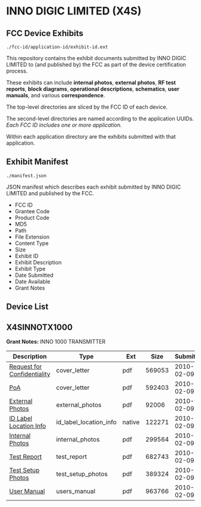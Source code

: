 # INNO DIGIC LIMITED (X4S)
## FCC Device Exhibits

```
./fcc-id/application-id/exhibit-id.ext
```

This repository contains the exhibit documents submitted by INNO DIGIC LIMITED to (and published by) the FCC as part of the device certification process.

These exhibits can include **internal photos**, **external photos**, **RF test reports**, **block diagrams**, **operational descriptions**, **schematics**, **user manuals**, and various **correspondence**.

The top-level directories are sliced by the FCC ID of each device.

The second-level directories are named according to the application UUIDs. *Each FCC ID includes one or more application.*

Within each application directory are the exhibits submitted with that application. 

## Exhibit Manifest

```
./manifest.json
```

JSON manifest which describes each exhibit submitted by INNO DIGIC LIMITED and published by the FCC.

- FCC ID
- Grantee Code
- Product Code
- MD5
- Path
- File Extension
- Content Type
- Size
- Exhibit ID
- Exhibit Description
- Exhibit Type
- Date Submitted
- Date Available
- Grant Notes

## Device List
## X4SINNOTX1000
**Grant Notes:** INNO 1000 TRANSMITTER

| Description | Type | Ext | Size | Submitted | Available |
| ----------- | ---- | --- | ---- | --------- | --------- |
| [Request for Confidentiality](X4SINNOTX1000/df87e8876324c2cd9352036bdf3e6ca7/1239198.pdf) | cover_letter | pdf | 569053 | 2010-02-09 | 2010-02-09 |
| [PoA](X4SINNOTX1000/df87e8876324c2cd9352036bdf3e6ca7/1239203.pdf) | cover_letter | pdf | 592403 | 2010-02-09 | 2010-02-09 |
| [External Photos](X4SINNOTX1000/df87e8876324c2cd9352036bdf3e6ca7/1239199.pdf) | external_photos | pdf | 92006 | 2010-02-09 | 2010-02-09 |
| [ID Label Location Info](X4SINNOTX1000/df87e8876324c2cd9352036bdf3e6ca7/1239201.native) | id_label_location_info | native | 122271 | 2010-02-09 | 2010-02-09 |
| [Internal Photos](X4SINNOTX1000/df87e8876324c2cd9352036bdf3e6ca7/1239200.pdf) | internal_photos | pdf | 299564 | 2010-02-09 | 2010-02-09 |
| [Test Report](X4SINNOTX1000/df87e8876324c2cd9352036bdf3e6ca7/1239204.pdf) | test_report | pdf | 682743 | 2010-02-09 | 2010-02-09 |
| [Test Setup Photos](X4SINNOTX1000/df87e8876324c2cd9352036bdf3e6ca7/1239205.pdf) | test_setup_photos | pdf | 389324 | 2010-02-09 | 2010-02-09 |
| [User Manual](X4SINNOTX1000/df87e8876324c2cd9352036bdf3e6ca7/1239202.pdf) | users_manual | pdf | 963766 | 2010-02-09 | 2010-02-09 |
